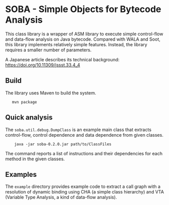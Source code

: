 # SOBA - Simple Objects for Bytecode Analysis 

This class library is a wrapper of ASM library to execute simple control-flow and data-flow analysis on Java bytecode.
Compared with WALA and Soot, this library implements relatively simple features.  Instead, the library requires a smaller number of parameters.

A Japanese article describes its technical background: https://doi.org/10.11309/jssst.33.4_4

## Build

The library uses Maven to build the system.

       mvn package


## Quick analysis

The `soba.util.debug.DumpClass` is an example main class that extracts control-flow, control dependence and data dependence from given classes.

        java -jar soba-0.2.0.jar path/to/ClassFiles

The command reports a list of instructions and their dependencies for each method in the given classes.


## Examples

The `example` directory provides example code to extract a call graph with a resolution of dynamic binding using CHA (a simple class hierarchy) and VTA (Variable Type Analysis, a kind of data-flow analysis).

